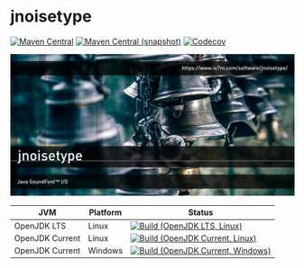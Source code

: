 jnoisetype
===

[![Maven Central](https://img.shields.io/maven-central/v/com.io7m.jnoisetype/com.io7m.jnoisetype.svg?style=flat-square)](http://search.maven.org/#search%7Cga%7C1%7Cg%3A%22com.io7m.jnoisetype%22)
[![Maven Central (snapshot)](https://img.shields.io/nexus/s/https/oss.sonatype.org/com.io7m.jnoisetype/com.io7m.jnoisetype.svg?style=flat-square)](https://oss.sonatype.org/content/repositories/snapshots/com/io7m/jnoisetype/)
[![Codecov](https://img.shields.io/codecov/c/github/io7m/jnoisetype.svg?style=flat-square)](https://codecov.io/gh/io7m/jnoisetype)

![jnoisetype](./src/site/resources/jnoisetype.jpg?raw=true)

| JVM             | Platform | Status |
|-----------------|----------|--------|
| OpenJDK LTS     | Linux    | [![Build (OpenJDK LTS, Linux)](https://img.shields.io/github/workflow/status/io7m/jnoisetype/main-openjdk_lts-linux)](https://github.com/io7m/jnoisetype/actions?query=workflow%3Amain-openjdk_lts-linux) |
| OpenJDK Current | Linux    | [![Build (OpenJDK Current, Linux)](https://img.shields.io/github/workflow/status/io7m/jnoisetype/main-openjdk_current-linux)](https://github.com/io7m/jnoisetype/actions?query=workflow%3Amain-openjdk_current-linux)
| OpenJDK Current | Windows  | [![Build (OpenJDK Current, Windows)](https://img.shields.io/github/workflow/status/io7m/jnoisetype/main-openjdk_current-windows)](https://github.com/io7m/jnoisetype/actions?query=workflow%3Amain-openjdk_current-windows)

